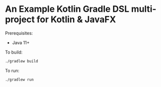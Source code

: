 # An Example Kotlin Gradle DSL multi-project for Kotlin & JavaFX

Prerequisites:
* Java 11+

To build:
```bash
./gradlew build
```

To run:
```bash
./gradlew run
```
